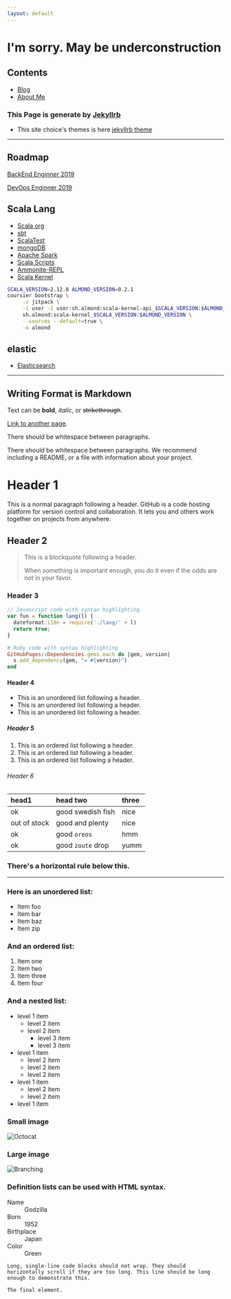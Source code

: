 ```yaml
---
layout: default
---
```


# I'm sorry. May be underconstruction 


## Contents

* [Blog](/blog)
* [About Me](/about.html)

### This Page is generate by [Jekyllrb](https://jekyllrb.com)

* This site choice's  themes is here [jekyllrb theme](https://github.com/mattvh/jekyllthemes/)

--- 

## Roadmap

[BackEnd Enginner 2019](https://github.com/kamranahmedse/developer-roadmap/blob/master/images/backend.png)


[DevOps Enginner 2019](https://github.com/kamranahmedse/developer-roadmap/blob/master/images/devops.png)


## Scala Lang
- [Scala org](https://www.scala-lang.org/)
- [sbt](https://www.scala-sbt.org/)
- [ScalaTest](http://www.scalatest.org)
- [mongoDB](http://mongodb.github.io/mongo-scala-driver/)
- [Apache Spark](http://spark.apache.org/)
- [Scala Scripts](http://ammonite.io/)
- [Ammonite-REPL](http://ammonite.io/)
- [Scala Kernel](https://almond.sh/docs/intro)

```sh
SCALA_VERSION=2.12.8 ALMOND_VERSION=0.2.1
coursier bootstrap \
     -r jitpack \
     -i user -I user:sh.almond:scala-kernel-api_$SCALA_VERSION:$ALMOND_VERSION \
     sh.almond:scala-kernel_$SCALA_VERSION:$ALMOND_VERSION \
     --sources --default=true \
     -o almond
```

## elastic
- [Elasticsearch](https://www.elastic.co/)

---

## Writing Format is Markdown
Text can be **bold**, _italic_, or ~~strikethrough~~.

[Link to another page](./another-page.html).

There should be whitespace between paragraphs.

There should be whitespace between paragraphs. We recommend including a README, or a file with information about your project.

# Header 1

This is a normal paragraph following a header. GitHub is a code hosting platform for version control and collaboration. It lets you and others work together on projects from anywhere.

## Header 2

> This is a blockquote following a header.
>
> When something is important enough, you do it even if the odds are not in your favor.

### Header 3

```js
// Javascript code with syntax highlighting.
var fun = function lang(l) {
  dateformat.i18n = require('./lang/' + l)
  return true;
}
```

```ruby
# Ruby code with syntax highlighting
GitHubPages::Dependencies.gems.each do |gem, version|
  s.add_dependency(gem, "= #{version}")
end
```

#### Header 4

*   This is an unordered list following a header.
*   This is an unordered list following a header.
*   This is an unordered list following a header.

##### Header 5

1.  This is an ordered list following a header.
2.  This is an ordered list following a header.
3.  This is an ordered list following a header.

###### Header 6

| head1        | head two          | three |
|:-------------|:------------------|:------|
| ok           | good swedish fish | nice  |
| out of stock | good and plenty   | nice  |
| ok           | good `oreos`      | hmm   |
| ok           | good `zoute` drop | yumm  |

### There's a horizontal rule below this.

* * *

### Here is an unordered list:

*   Item foo
*   Item bar
*   Item baz
*   Item zip

### And an ordered list:

1.  Item one
1.  Item two
1.  Item three
1.  Item four

### And a nested list:

- level 1 item
  - level 2 item
  - level 2 item
    - level 3 item
    - level 3 item
- level 1 item
  - level 2 item
  - level 2 item
  - level 2 item
- level 1 item
  - level 2 item
  - level 2 item
- level 1 item

### Small image

![Octocat](https://assets-cdn.github.com/images/icons/emoji/octocat.png)

### Large image

![Branching](https://guides.github.com/activities/hello-world/branching.png)


### Definition lists can be used with HTML syntax.

<dl>
<dt>Name</dt>
<dd>Godzilla</dd>
<dt>Born</dt>
<dd>1952</dd>
<dt>Birthplace</dt>
<dd>Japan</dd>
<dt>Color</dt>
<dd>Green</dd>
</dl>

```
Long, single-line code blocks should not wrap. They should horizontally scroll if they are too long. This line should be long enough to demonstrate this.
```

```
The final element.
```
